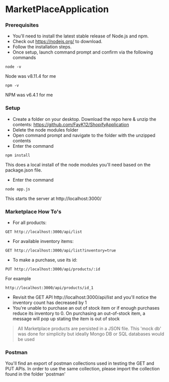 # MarketPlaceApplication

### Prerequisites
* You'll need to install the latest stable release of Node.js and npm. 
* Check out https://nodejs.org/ to download. 
* Follow the installation steps.
* Once setup, launch command prompt and confirm via the following commands
```
node -v 
```
Node was v8.11.4 for me 
```
npm -v 
``` 
NPM was v6.4.1 for me

### Setup
* Create a folder on your desktop. Download the repo here & unzip the contents: https://github.com/FayK12/ShopifyApplication
* Delete the node modules folder
* Open command prompt and navigate to the folder with the unzipped contents
* Enter the command 
```
npm install
```
This does a local install of the node modules you'll need based on the package.json file.

* Enter the command 
```
node app.js
```
This starts the server at http://localhost:3000/

### Marketplace How To's
* For all products:
```
GET http://localhost:3000/api/list
```
* For available inventory items:
```
GET http://localhost:3000/api/list?inventory=true
```
* To make a purchase, use its id: 
```
PUT http://localhost:3000/api/products/:id
```
For example
```
http://localhost:3000/api/products/id_1
```

* Revisit the GET API http://localhost:3000/api/list and you'll notice the inventory count has decreased by 1
* You're unable to purchase an out of stock item or if enough purchases reduce its inventory to 0. On purchasing an out-of-stock item, a message will pop up stating the item is out of stock
> All Marketplace products are persisted in a JSON file. This 'mock db' was done for simplicity but ideally Mongo DB or SQL databases would be used 

### Postman

You'll find an export of postman collections used in testing the GET and PUT APIs. In order to use the same collection, please import the collection found in the folder 'postman'
